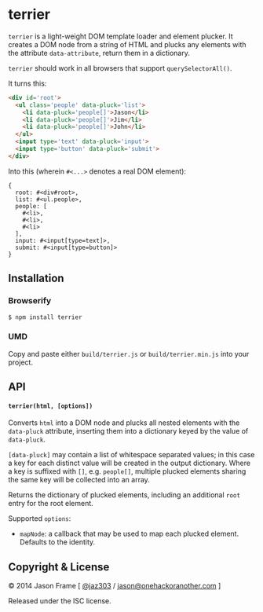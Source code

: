 # terrier

`terrier` is a light-weight DOM template loader and element plucker. It creates a DOM node from a string of HTML and plucks any elements with the attribute `data-attribute`, return them in a dictionary.

`terrier` should work in all browsers that support `querySelectorAll()`.

It turns this:

```html
<div id='root'>
  <ul class='people' data-pluck='list'>
    <li data-pluck='people[]'>Jason</li>
    <li data-pluck='people[]'>Jim</li>
    <li data-pluck='people[]'>John</li>
  </ul>
  <input type='text' data-pluck='input'>
  <input type='button' data-pluck='submit'>
</div>
```

Into this (wherein `#<...>` denotes a real DOM element):

```
{
  root: #<div#root>,
  list: #<ul.people>,
  people: [
    #<li>,
    #<li>,
    #<li>
  ],
  input: #<input[type=text]>,
  submit: #<input[type=button]>
}
```

## Installation

### Browserify

    $ npm install terrier

### UMD

Copy and paste either `build/terrier.js` or `build/terrier.min.js` into your project.

## API

#### `terrier(html, [options])`

Converts `html` into a DOM node and plucks all nested elements with the `data-pluck` attribute, inserting them into a dictionary keyed by the value of `data-pluck`.

`[data-pluck]` may contain a list of whitespace separated values; in this case a key for each distinct value will be created in the output dictionary. Where a key is suffixed with `[]`, e.g. `people[]`, multiple plucked elements sharing the same key will be collected into an array.

Returns the dictionary of plucked elements, including an additional `root` entry for the root element.

Supported `options`:

  * `mapNode`: a callback that may be used to map each plucked element. Defaults to the identity.

## Copyright &amp; License

&copy; 2014 Jason Frame [ [@jaz303](http://twitter.com/jaz303) / [jason@onehackoranother.com](mailto:jason@onehackoranother.com) ]

Released under the ISC license.